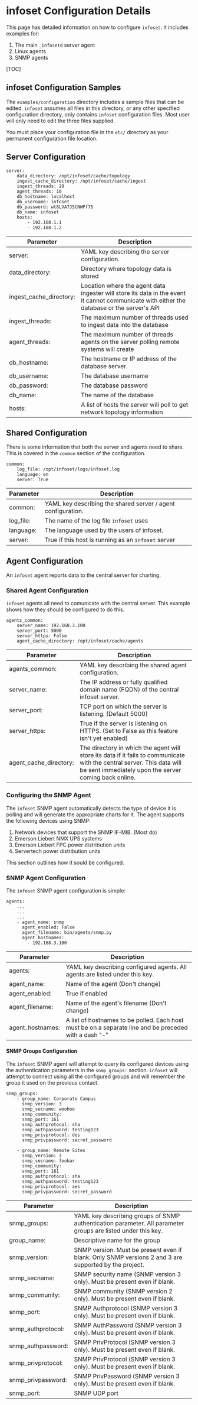 # infoset Configuration Details

This page has detailed information on how to configure `infoset`. It includes examples for:

1. The main `_infosetd` server agent
2. Linux agents
3. SNMP agents

[TOC]

## infoset Configuration Samples

The `examples/configuration` directory includes a sample files that can be edited. `infoset` assumes all files in this directory, or any other specified configuration directory, only contains `infoset` configuration files. Most user will only need to edit the three files supplied.

You must place your configuration file in the `etc/` directory as your permanent configuration file location.
## Server Configuration

```
server:
    data_directory: /opt/infoset/cache/topology
    ingest_cache_directory: /opt/infoset/cache/ingest
    ingest_threads: 20
    agent_threads: 10
    db_hostname: localhost
    db_username: infoset
    db_password: wt8LVA7J5CNWPf75
    db_name: infoset
    hosts:
        - 192.168.1.1
        - 192.168.1.2
```
|Parameter|Description|
| --- | --- |
| server: | YAML key describing the server configuration.|
| data_directory: | Directory where topology data is stored|
| ingest_cache_directory: | Location where the agent data ingester will store its data in the event it cannot communicate with either the database or the server's API|
| ingest_threads: | The maximum number of threads used to ingest data into the database|
| agent_threads: | The maximum number of threads agents on the server polling remote systems will create|
| db_hostname: | The hostname or IP address of the database server.|
| db_username: | The database username|
| db_password: | The database password|
| db_name: | The name of the database|
| hosts: | A list of hosts the server will poll to get network topology information|

## Shared Configuration
There is some information that both the server and agents need to share. This is covered in the `common` section of the configuration.
```
common:
    log_file: /opt/infoset/logs/infoset.log
    language: en
    server: True
```
|Parameter|Description|
| --- | --- |
| common: | YAML key describing the shared server / agent configuration.|
| log_file: | The name of the log file `infoset` uses|
| language: | The language used by the users of infoset.|
| server: | True if this host is running as an `infoset` server|

## Agent Configuration
An `infoset` agent reports data to the central server for charting.

### Shared Agent Configuration
`infoset` agents all need to comunicate with the central server. This example shows how they should be configured to do this.
```
agents_common:
    server_name: 192.168.3.100
    server_port: 5000
    server_https: False
    agent_cache_directory: /opt/infoset/cache/agents
```
|Parameter|Description|
| --- | --- |
| agents_common: | YAML key describing the shared agent configuration.|
| server_name: | The IP address or fully qualified domain name (FQDN) of the central infoset server.|
| server_port: | TCP port on which the server is listening. (Default 5000)|
| server_https: | True if the server is listening on HTTPS. (Set to False as this feature isn't yet enabled)|
| agent_cache_directory: | The directory in which the agent will store its data if it fails to communicate with the central server. This data will be sent immediately upon the server coming back online.|

### Configuring the SNMP Agent

The `infoset` SNMP agent automatically detects the type of device it is polling and will generate the appropriate charts for it. The agent supports the following devices using SNMP:

1. Network devices that support the SNMP IF-MIB. (Most do)
2. Emerson Liebert NMX UPS systems
3. Emerson Liebert FPC power distribution units
4. Servertech power distribution units

This section outlines how it sould be configured.

### SNMP Agent Configuration
The `infoset` SNMP agent configuration is simple:
```
agents:
	...
    ...
    ...
    - agent_name: snmp
      agent_enabled: False
      agent_filename: bin/agents/snmp.py
      agent_hostnames:
        - 192.168.3.100
```
|Parameter|Description|
| --- | --- |
| agents: | YAML key describing configured agents. All agents are listed under this key.|
| agent_name: | Name of the agent (Don't change)|
| agent_enabled: | True if enabled|
| agent_filename: | Name of the agent's filename (Don't change)|
| agent_hostnames: | A list of hostnames to be polled. Each host must be on a separate line and be preceded with a dash "-"|

#### SNMP Groups Configuration
The `infoset` SNMP agent will attempt to query its configured devices using the authentication parameters in the `snmp_groups:` section. `infoset` will attempt to connect using all the configured groups and will remember the group it used on the previous contact.
```
snmp_groups:
    - group_name: Corporate Campus
      snmp_version: 3
      snmp_secname: woohoo
      snmp_community:
      snmp_port: 161
      snmp_authprotocol: sha
      snmp_authpassword: testing123
      snmp_privprotocol: des
      snmp_privpassword: secret_password

    - group_name: Remote Sites
      snmp_version: 3
      snmp_secname: foobar
      snmp_community:
      snmp_port: 161
      snmp_authprotocol: sha
      snmp_authpassword: testing123
      snmp_privprotocol: aes
      snmp_privpassword: secret_password
```
|Parameter|Description|
| --- | --- |
| snmp_groups: | YAML key describing groups of SNMP authentication parameter. All parameter groups are listed under this key.|
| group_name: | Descriptive name for the group|
| snmp_version: | SNMP version. Must be present even if blank. Only SNMP versions 2 and 3 are supported by the project.
| snmp_secname: | SNMP security name (SNMP version 3 only). Must be present even if blank.|
| snmp_community: | SNMP community (SNMP version 2 only). Must be present even if blank.|
| snmp_port: | SNMP Authprotocol (SNMP version 3 only). Must be present even if blank.|
| snmp_authprotocol:| SNMP AuthPassword (SNMP version 3 only). Must be present even if blank. |
| snmp_authpassword:| SNMP PrivProtocol (SNMP version 3 only). Must be present even if blank.|
| snmp_privprotocol:| SNMP PrivProtocol (SNMP version 3 only). Must be present even if blank.|
| snmp_privpassword: | SNMP PrivPassword (SNMP version 3 only). Must be present even if blank.|
| snmp_port:| SNMP UDP port|
